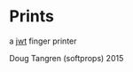 # Prints

a [jwt](https://tools.ietf.org/html/draft-ietf-oauth-json-web-token-32) finger printer

Doug Tangren (softprops) 2015

